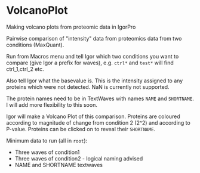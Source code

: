 # VolcanoPlot
Making volcano plots from proteomic data in IgorPro

Pairwise comparison of "intensity" data from proteomics data from two conditions (MaxQuant).

Run from Macros menu and tell Igor which two conditions you want to compare (give Igor a prefix for waves), e.g. `ctrl*` and `test*` will find ctrl_1,ctrl_2 etc.

Also tell Igor what the basevalue is. This is the intensity assigned to any proteins which were not detected. NaN is currently not supported.

The protein names need to be in TextWaves with names `NAME` and `SHORTNAME`. I will add more flexibility to this soon.

Igor will make a Volcano Plot of this comparison. Proteins are coloured according to magnitude of change from condition 2 (2^2) and according to P-value. Proteins can be clicked on to reveal their `SHORTNAME`.

Minimum data to run (all in `root`):

- Three waves of condition1
- Three waves of condition2 - logical naming advised
- NAME and SHORTNAME textwaves